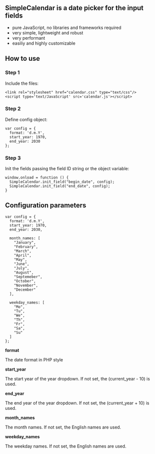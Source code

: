 ## SimpleCalendar is a date picker for the input fields

- pure JavaScript, no libraries and frameworks required
- very simple, lightweight and robust
- very performant
- easiliy and highly customizable

## How to use

### Step 1

Include the files:

```
<link rel="stylesheet" href="calendar.css" type="text/css"/>
<script type='text/JavaScript' src='calendar.js'></script>
```

### Step 2

Define config object:

```
var config = {
  format: 'd.m.Y',
  start_year: 1970,
  end_year: 2030
};
```

### Step 3

Init the fields passing the field ID string or the object variable:

```
window.onload = function () {
  SimpleCalendar.init_field("begin_date", config);
  SimpleCalendar.init_field("end_date", config);
}
```

## Configuration parameters

```
var config = {
  format: 'd.m.Y',
  start_year: 1970,
  end_year: 2030,
  
  month_names: [
    "January",
    "February",
    "March",
    "April",
    "May",
    "June",
    "July",
    "August",
    "Septemeber",
    "October",
    "November",
    "December"
  ],
  
  weekday_names: [
    "Mo",
    "Tu",
    "We",
    "Th",
    "Fr",
    "Sa",
    "Su"
  ]
};
```

**format**

The date format in PHP style

**start_year**

The start year of the year dropdown. If not set, the (current_year - 10) is used.

**end_year**

The end year of the year dropdown. If not set, the (current_year + 10) is used.

**month_names**

The month names. If not set, the English names are used.

**weekday_names**

The weekday names. If not set, the English names are used.

